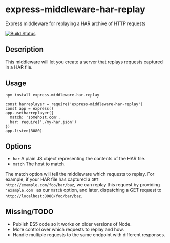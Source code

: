 # express-middleware-har-replay
Express middleware for replaying a HAR archive of HTTP requests

[![Build Status](https://travis-ci.org/akatechis/express-middleware-har-replay.svg?branch=master)](https://travis-ci.org/akatechis/express-middleware-har-replay)

## Description
This middleware will let you create a server that replays requests captured in
a HAR file.

## Usage

`npm install express-middleware-har-replay`

```
const harreplayer = require('express-middleware-har-replay')
const app = express()
app.use(harreplayer({
  match: 'somehost.com',
  har: require('./my-har.json')
})
app.listen(8080)
```

## Options

- `har` A plain JS object representing the contents of the HAR file.
- `match` The host to match.

The match option will tell the middleware which requests to replay. For 
example, if your HAR file has captured a `GET http://example.com/foo/bar/baz`,
we can replay this request by providing `'example.com'` as our `match` option,
and later, dispatching a GET request to `http://localhost:8080/foo/bar/baz`.

## Missing/TODO

- Publish ES5 code so it works on older versions of Node.
- More control over which requests to replay and how.
- Handle multiple requests to the same endpoint with different responses.
